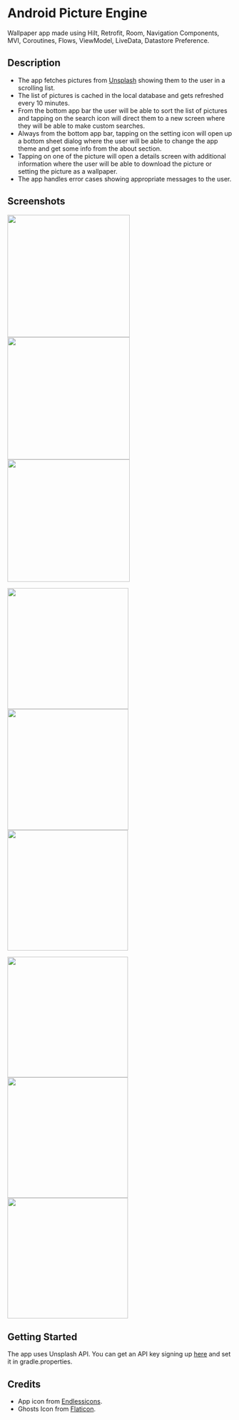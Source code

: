 # Android Picture Engine
Wallpaper app made using Hilt, Retrofit, Room, Navigation Components, MVI, Coroutines, Flows, ViewModel, LiveData, Datastore Preference.

## Description

- The app fetches pictures from <a href="https://unsplash.com/" target="_blank">Unsplash</a> showing them to the user in a scrolling list.
- The list of pictures is cached in the local database and gets refreshed every 10 minutes.
- From the bottom app bar the user will be able to sort the list of pictures and tapping on the search icon will direct them to a new screen where they will be able to make custom searches.
- Always from the bottom app bar, tapping on the setting icon will open up a bottom sheet dialog where the user will be able to change the app theme and get some info from the about section.
- Tapping on one of the picture will open a details screen with additional information where the user will be able to download the picture or setting the picture as a wallpaper.
- The app handles error cases showing appropriate messages to the user.

## Screenshots
<img src="https://github.com/simoneconigliaro/android_picture_engine/blob/master/Screenshot_01.png" width="274"/><img src="https://github.com/simoneconigliaro/android_picture_engine/blob/master/Screenshot_02.png" width="274"/><img src="https://github.com/simoneconigliaro/android_picture_engine/blob/master/Screenshot_03.png" width="274"/>

<img src="https://github.com/simoneconigliaro/android_picture_engine/blob/master/Screenshot_04.png" width="271"/><img src="https://github.com/simoneconigliaro/android_picture_engine/blob/master/Screenshot_05.png" width="271"/><img src="https://github.com/simoneconigliaro/android_picture_engine/blob/master/Screenshot_06.png" width="270"/>

<img src="https://github.com/simoneconigliaro/android_picture_engine/blob/master/Screenshot_07.png" width="270"/><img src="https://github.com/simoneconigliaro/android_picture_engine/blob/master/Screenshot_08.png" width="270"/><img src="https://github.com/simoneconigliaro/android_picture_engine/blob/master/Screenshot_09.png" width="270"/>

## Getting Started
The app uses Unsplash API. You can get an API key signing up <a href="https://unsplash.com/developers" target="_blank">here</a> and set it in gradle.properties.

## Credits
- App icon from <a href="https://endlessicons.com/free-icons/mountain-icon-1/" target="_blank">Endlessicons</a>.
- Ghosts Icon from <a href="https://www.flaticon.com/free-icon/ghost_1150381?term=ghost&page=1&position=55&page=1&position=55&related_id=1150381&origin=tag" target="_blank">Flaticon</a>.
